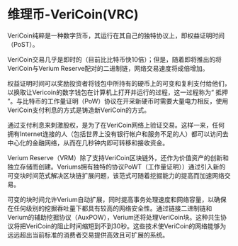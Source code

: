 # 维理币-VeriCoin(VRC)

VeriCoin纯粹是一种数字货币，其运行在其自己的独特协议上，即权益证明时间（PoST）。

VeriCoin交易几乎是即时的（目前比比特币快10倍）；但是，随着即将推出的将VeriCoin与Verium Reserve配对的二进制链，网络交易速度将成倍增加。

权益证明时间可以奖励投资者将钱包中所持有的硬币上的可变和复利支付给他们，以换取让Vericoin的数字钱包在计算机上打开并运行的过程，这一过程称为“ 抵押 ”。与比特币的工作量证明（PoW）协议在开采新硬币时需要大量电力相反，使用VeriCoin支付利息的方式是铸造新VeriCoin的方式。

通过支付利息来刺激股权，是为了在VeriCoin网络上验证交易。这样一来，任何拥有Internet连接的人（包括世界上没有银行帐户和服务不足的人）都可以访问去中心化的金融网络，从而在几秒钟内即可转移和接收资金。

Verium Reserve（VRM）除了支持VeriCoin区块链外，还作为价值资产的创新和独立存储而创建。Veriums拥有独特的协议PoWT（工作量证明））通过引入新的可变块时间范式解决区块链扩展问题，该范式可随着挖掘能力的提高而加速网络交易。

可变的块时间允许Verium自动扩展，同时提高事务处理速度和网络容量，以确保在任何级别的挖掘吞吐量下都具有较高的网络安全性。通过链接二进制链和Verium的辅助挖掘协议（AuxPOW），Verium还将处理VeriCoin块。这种共生协议将把VeriCoin的阻止时间缩短到不到30秒。这些技术使VeriCoin的网络能够为远远超出当前标准的消费者交易提供高效且可扩展的系统。
